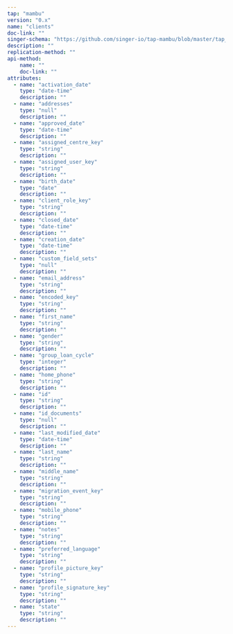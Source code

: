 ```yaml
---
tap: "mambu"
version: "0.x"
name: "clients"
doc-link: ""
singer-schema: "https://github.com/singer-io/tap-mambu/blob/master/tap_mambu/schemas/clients.json"
description: ""
replication-method: ""
api-method:
    name: ""
    doc-link: ""
attributes:
  - name: "activation_date"
    type: "date-time"
    description: ""
  - name: "addresses"
    type: "null"
    description: ""
  - name: "approved_date"
    type: "date-time"
    description: ""
  - name: "assigned_centre_key"
    type: "string"
    description: ""
  - name: "assigned_user_key"
    type: "string"
    description: ""
  - name: "birth_date"
    type: "date"
    description: ""
  - name: "client_role_key"
    type: "string"
    description: ""
  - name: "closed_date"
    type: "date-time"
    description: ""
  - name: "creation_date"
    type: "date-time"
    description: ""
  - name: "custom_field_sets"
    type: "null"
    description: ""
  - name: "email_address"
    type: "string"
    description: ""
  - name: "encoded_key"
    type: "string"
    description: ""
  - name: "first_name"
    type: "string"
    description: ""
  - name: "gender"
    type: "string"
    description: ""
  - name: "group_loan_cycle"
    type: "integer"
    description: ""
  - name: "home_phone"
    type: "string"
    description: ""
  - name: "id"
    type: "string"
    description: ""
  - name: "id_documents"
    type: "null"
    description: ""
  - name: "last_modified_date"
    type: "date-time"
    description: ""
  - name: "last_name"
    type: "string"
    description: ""
  - name: "middle_name"
    type: "string"
    description: ""
  - name: "migration_event_key"
    type: "string"
    description: ""
  - name: "mobile_phone"
    type: "string"
    description: ""
  - name: "notes"
    type: "string"
    description: ""
  - name: "preferred_language"
    type: "string"
    description: ""
  - name: "profile_picture_key"
    type: "string"
    description: ""
  - name: "profile_signature_key"
    type: "string"
    description: ""
  - name: "state"
    type: "string"
    description: ""
---
```

